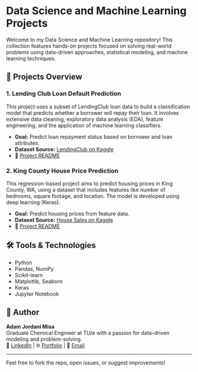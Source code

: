 # Data Science and Machine Learning Projects

Welcome to my Data Science and Machine Learning repository! This collection features hands-on projects focused on solving real-world problems using data-driven approaches, statistical modeling, and machine learning techniques.

## 📁 Projects Overview

### 1. Lending Club Loan Default Prediction
This project uses a subset of LendingClub loan data to build a classification model that predicts whether a borrower will repay their loan. It involves extensive data cleaning, exploratory data analysis (EDA), feature engineering, and the application of machine learning classifiers.

- **Goal:** Predict loan repayment status based on borrower and loan attributes.
- **Dataset Source:** [LendingClub on Kaggle](https://www.kaggle.com/wordsforthewise/lending-club)
- 📄 [Project README](./Lending%20Club%20Loan%20Project/README.md)

### 2. King County House Price Prediction
This regression-based project aims to predict housing prices in King County, WA, using a dataset that includes features like number of bedrooms, square footage, and location. The model is developed using deep learning (Keras).

- **Goal:** Predict housing prices from feature data.
- **Dataset Source:** [House Sales on Kaggle](https://www.kaggle.com/harlfoxem/housesalesprediction)
- 📄 [Project README](./King%20County%20House's%20prices/README.md)

## 🛠️ Tools & Technologies
- Python
- Pandas, NumPy
- Scikit-learn
- Matplotlib, Seaborn
- Keras
- Jupyter Notebook

## 👤 Author
**Adam Jordani Misa**  
Graduate Chemical Engineer at TU/e with a passion for data-driven modeling and problem-solving.  
🔗 [LinkedIn](https://www.linkedin.com/in/adam-misa) | 🌐 [Portfolio](http://ajmisa.github.io) | 📧 [Email](mailto:aj.misa@outlook.com)

---

Feel free to fork the repo, open issues, or suggest improvements!


